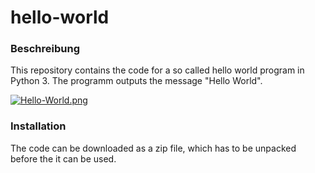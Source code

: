 # hello-world

### Beschreibung
This repository contains the code for a so called hello world program in Python 3. The programm outputs the message "Hello World".


[![Hello-World.png](https://i.postimg.cc/V6Vt4gHC/Hello-World.png)](https://postimg.cc/9RyzQd2m)


### Installation

The code can be downloaded as a zip file, which has to be unpacked before the it can be used.
